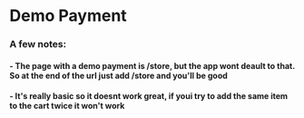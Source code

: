 # Demo Payment
### A few notes:
#### - The page with a demo payment is /store, but the app wont deault to that. So at the end of the url just add /store and you'll be good
#### - It's really basic so it doesnt work great, if youi try to add the same item to the cart twice it won't work
